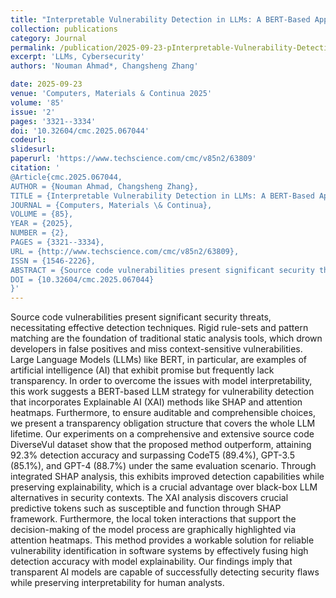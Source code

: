 ```yaml
---
title: "Interpretable Vulnerability Detection in LLMs: A BERT-Based Approach with SHAP Explanations"
collection: publications
category: Journal
permalink: /publication/2025-09-23-pInterpretable-Vulnerability-Detection-in-LLMs-A-BERT-Based-Approach-with-SHAP-Explanations
excerpt: 'LLMs, Cybersecurity'
authors: 'Nouman Ahmad*, Changsheng Zhang'

date: 2025-09-23
venue: 'Computers, Materials & Continua 2025'
volume: '85'
issue: '2'
pages: '3321--3334'
doi: '10.32604/cmc.2025.067044'
codeurl:
slidesurl:
paperurl: 'https://www.techscience.com/cmc/v85n2/63809'
citation: '
@Article{cmc.2025.067044,
AUTHOR = {Nouman Ahmad, Changsheng Zhang},
TITLE = {Interpretable Vulnerability Detection in LLMs: A BERT-Based Approach with SHAP Explanations},
JOURNAL = {Computers, Materials \& Continua},
VOLUME = {85},
YEAR = {2025},
NUMBER = {2},
PAGES = {3321--3334},
URL = {http://www.techscience.com/cmc/v85n2/63809},
ISSN = {1546-2226},
ABSTRACT = {Source code vulnerabilities present significant security threats, necessitating effective detection techniques. Rigid rule-sets and pattern matching are the foundation of traditional static analysis tools, which drown developers in false positives and miss context-sensitive vulnerabilities. Large Language Models (LLMs) like BERT, in particular, are examples of artificial intelligence (AI) that exhibit promise but frequently lack transparency. In order to overcome the issues with model interpretability, this work suggests a BERT-based LLM strategy for vulnerability detection that incorporates Explainable AI (XAI) methods like SHAP and attention heatmaps. Furthermore, to ensure auditable and comprehensible choices, we present a transparency obligation structure that covers the whole LLM lifetime. Our experiments on a comprehensive and extensive source code DiverseVul dataset show that the proposed method outperform, attaining 92.3% detection accuracy and surpassing CodeT5 (89.4%), GPT-3.5 (85.1%), and GPT-4 (88.7%) under the same evaluation scenario. Through integrated SHAP analysis, this exhibits improved detection capabilities while preserving explainability, which is a crucial advantage over black-box LLM alternatives in security contexts. The XAI analysis discovers crucial predictive tokens such as susceptible and function through SHAP framework. Furthermore, the local token interactions that support the decision-making of the model process are graphically highlighted via attention heatmaps. This method provides a workable solution for reliable vulnerability identification in software systems by effectively fusing high detection accuracy with model explainability. Our findings imply that transparent AI models are capable of successfully detecting security flaws while preserving interpretability for human analysts.},
DOI = {10.32604/cmc.2025.067044}
}'
---
```


Source code vulnerabilities present significant security threats, necessitating effective detection techniques. Rigid rule-sets and pattern matching are the foundation of traditional static analysis tools, which drown developers in false positives and miss context-sensitive vulnerabilities. Large Language Models (LLMs) like BERT, in particular, are examples of artificial intelligence (AI) that exhibit promise but frequently lack transparency. In order to overcome the issues with model interpretability, this work suggests a BERT-based LLM strategy for vulnerability detection that incorporates Explainable AI (XAI) methods like SHAP and attention heatmaps. Furthermore, to ensure auditable and comprehensible choices, we present a transparency obligation structure that covers the whole LLM lifetime. Our experiments on a comprehensive and extensive source code DiverseVul dataset show that the proposed method outperform, attaining 92.3% detection accuracy and surpassing CodeT5 (89.4%), GPT-3.5 (85.1%), and GPT-4 (88.7%) under the same evaluation scenario. Through integrated SHAP analysis, this exhibits improved detection capabilities while preserving explainability, which is a crucial advantage over black-box LLM alternatives in security contexts. The XAI analysis discovers crucial predictive tokens such as susceptible and function through SHAP framework. Furthermore, the local token interactions that support the decision-making of the model process are graphically highlighted via attention heatmaps. This method provides a workable solution for reliable vulnerability identification in software systems by effectively fusing high detection accuracy with model explainability. Our findings imply that transparent AI models are capable of successfully detecting security flaws while preserving interpretability for human analysts.